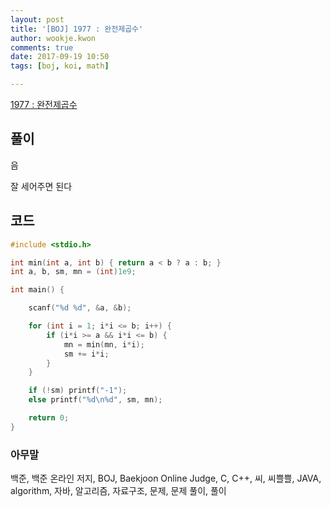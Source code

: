 ```yaml
---
layout: post
title: '[BOJ] 1977 : 완전제곱수'
author: wookje.kwon
comments: true
date: 2017-09-19 10:50
tags: [boj, koi, math]

---
```


[1977 : 완전제곱수](https://www.acmicpc.net/problem/1977)

## 풀이

음

잘 세어주면 된다

## 코드

```cpp
#include <stdio.h>

int min(int a, int b) { return a < b ? a : b; }
int a, b, sm, mn = (int)1e9;

int main() {

	scanf("%d %d", &a, &b);

	for (int i = 1; i*i <= b; i++) {
		if (i*i >= a && i*i <= b) {
			mn = min(mn, i*i);
			sm += i*i;
		}
	}

    if (!sm) printf("-1");
    else printf("%d\n%d", sm, mn);

	return 0;
}
```

### 아무말  
백준, 백준 온라인 저지, BOJ, Baekjoon Online Judge, C, C++, 씨, 씨쁠쁠, JAVA, algorithm, 자바, 알고리즘, 자료구조, 문제, 문제 풀이, 풀이